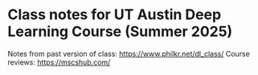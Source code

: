 # Class notes for UT Austin Deep Learning Course (Summer 2025)

Notes from past version of class: https://www.philkr.net/dl_class/
Course reviews: https://mscshub.com/
